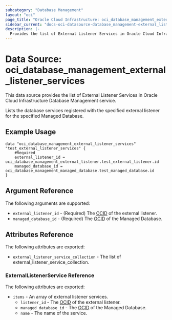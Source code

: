 ```yaml
---
subcategory: "Database Management"
layout: "oci"
page_title: "Oracle Cloud Infrastructure: oci_database_management_external_listener_services"
sidebar_current: "docs-oci-datasource-database_management-external_listener_services"
description: |-
  Provides the list of External Listener Services in Oracle Cloud Infrastructure Database Management service
---
```


# Data Source: oci_database_management_external_listener_services
This data source provides the list of External Listener Services in Oracle Cloud Infrastructure Database Management service.

Lists the database services registered with the specified external listener
for the specified Managed Database.


## Example Usage

```hcl
data "oci_database_management_external_listener_services" "test_external_listener_services" {
	#Required
	external_listener_id = oci_database_management_external_listener.test_external_listener.id
	managed_database_id = oci_database_management_managed_database.test_managed_database.id
}
```

## Argument Reference

The following arguments are supported:

* `external_listener_id` - (Required) The [OCID](https://docs.cloud.oracle.com/iaas/Content/General/Concepts/identifiers.htm) of the external listener.
* `managed_database_id` - (Required) The [OCID](https://docs.cloud.oracle.com/iaas/Content/General/Concepts/identifiers.htm) of the Managed Database.


## Attributes Reference

The following attributes are exported:

* `external_listener_service_collection` - The list of external_listener_service_collection.

### ExternalListenerService Reference

The following attributes are exported:

* `items` - An array of external listener services.
	* `listener_id` - The [OCID](https://docs.cloud.oracle.com/iaas/Content/General/Concepts/identifiers.htm) of the external listener.
	* `managed_database_id` - The [OCID](https://docs.cloud.oracle.com/iaas/Content/General/Concepts/identifiers.htm) of the Managed Database.
	* `name` - The name of the service.


